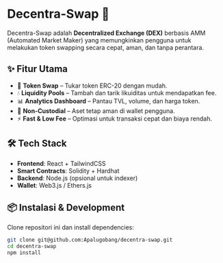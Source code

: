 # Decentra-Swap 🦄

Decentra-Swap adalah **Decentralized Exchange (DEX)** berbasis AMM (Automated Market Maker) yang memungkinkan pengguna untuk melakukan token swapping secara cepat, aman, dan tanpa perantara.

## ✨ Fitur Utama
- 🚀 **Token Swap** – Tukar token ERC-20 dengan mudah.
- 💧 **Liquidity Pools** – Tambah dan tarik likuiditas untuk mendapatkan fee.
- 📊 **Analytics Dashboard** – Pantau TVL, volume, dan harga token.
- 🔐 **Non-Custodial** – Aset tetap aman di wallet pengguna.
- ⚡ **Fast & Low Fee** – Optimasi untuk transaksi cepat dan biaya rendah.

## 🛠️ Tech Stack
- **Frontend**: React + TailwindCSS  
- **Smart Contracts**: Solidity + Hardhat  
- **Backend**: Node.js (opsional untuk indexer)  
- **Wallet**: Web3.js / Ethers.js  

## 📦 Instalasi & Development
Clone repositori ini dan install dependencies:

```bash
git clone git@github.com:Apalugobang/decentra-swap.git
cd decentra-swap
npm install

